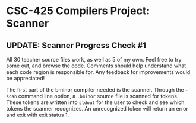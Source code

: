 # CSC-425 Compilers Project: Scanner

## UPDATE: Scanner Progress Check #1
All 30 teacher source files work, as well as 5 of my own. Feel free to try some out, and browse the code. Comments should help understand what each code region is responsible for. Any feedback for improvements would be appreciated!

The first part of the bminor compiler needed is the scanner. Through the `-scan` command line option, a `.bminor` source file is scanned for tokens. These tokens are written into `stdout` for the user to check and see which tokens the scanner recognizes. An unrecognized token will return an error and exit with exit status 1.
